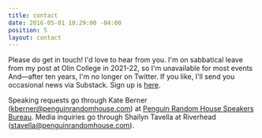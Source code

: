 ```yaml
---
title: contact
date: 2016-05-01 10:29:00 -04:00
position: 5
layout: contact
---
```


Please do get in touch! I'd love to hear from you. I'm on sabbatical leave from my post at Olin College in 2021-22, so I'm unavailable for most events And—after ten years, I'm no longer on Twitter. If you like, I'll send you occasional news via Substack. Sign up is [here](https://sarahendren.substack.com/).

Speaking requests go through Kate Berner (kberner@penguinrandomhouse.com) at [Penguin Random House Speakers Bureau](https://www.prhspeakers.com/about-us). Media inquiries go through Shailyn Tavella at Riverhead (stavella@penguinrandomhouse.com).

